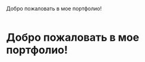 Добро пожаловать в мое портфолио!
</div>
<img src="https://komarev.com/ghpvc/?username=RaisaPokalyuk&style=flat-square&color=blue" alt=""/>
<h1>
  Добро пожаловать в мое портфолио!
  
